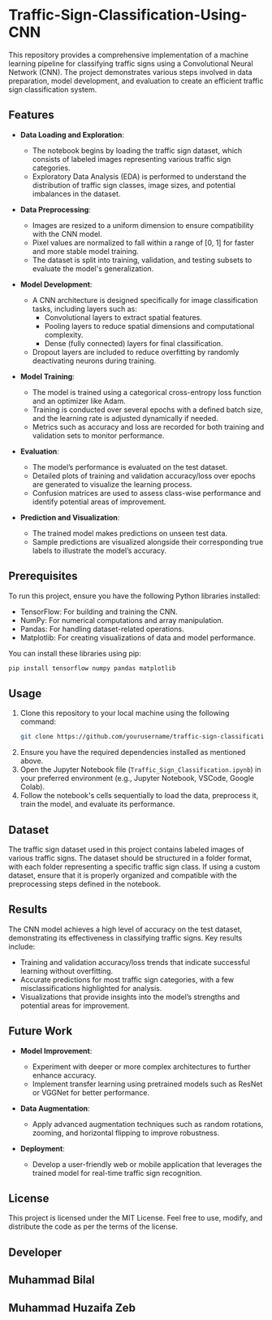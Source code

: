 # Traffic-Sign-Classification-Using-CNN

This repository provides a comprehensive implementation of a machine learning pipeline for classifying traffic signs using a Convolutional Neural Network (CNN). The project demonstrates various steps involved in data preparation, model development, and evaluation to create an efficient traffic sign classification system. 

## Features
- **Data Loading and Exploration**:
  - The notebook begins by loading the traffic sign dataset, which consists of labeled images representing various traffic sign categories.
  - Exploratory Data Analysis (EDA) is performed to understand the distribution of traffic sign classes, image sizes, and potential imbalances in the dataset.

- **Data Preprocessing**:
  - Images are resized to a uniform dimension to ensure compatibility with the CNN model.
  - Pixel values are normalized to fall within a range of [0, 1] for faster and more stable model training.
  - The dataset is split into training, validation, and testing subsets to evaluate the model's generalization.

- **Model Development**:
  - A CNN architecture is designed specifically for image classification tasks, including layers such as:
    - Convolutional layers to extract spatial features.
    - Pooling layers to reduce spatial dimensions and computational complexity.
    - Dense (fully connected) layers for final classification.
  - Dropout layers are included to reduce overfitting by randomly deactivating neurons during training.

- **Model Training**:
  - The model is trained using a categorical cross-entropy loss function and an optimizer like Adam.
  - Training is conducted over several epochs with a defined batch size, and the learning rate is adjusted dynamically if needed.
  - Metrics such as accuracy and loss are recorded for both training and validation sets to monitor performance.

- **Evaluation**:
  - The model’s performance is evaluated on the test dataset.
  - Detailed plots of training and validation accuracy/loss over epochs are generated to visualize the learning process.
  - Confusion matrices are used to assess class-wise performance and identify potential areas of improvement.

- **Prediction and Visualization**:
  - The trained model makes predictions on unseen test data.
  - Sample predictions are visualized alongside their corresponding true labels to illustrate the model’s accuracy.

## Prerequisites
To run this project, ensure you have the following Python libraries installed:
- TensorFlow: For building and training the CNN.
- NumPy: For numerical computations and array manipulation.
- Pandas: For handling dataset-related operations.
- Matplotlib: For creating visualizations of data and model performance.

You can install these libraries using pip:
```bash
pip install tensorflow numpy pandas matplotlib
```

## Usage
1. Clone this repository to your local machine using the following command:
   ```bash
   git clone https://github.com/yourusername/traffic-sign-classification.git
   ```
2. Ensure you have the required dependencies installed as mentioned above.
3. Open the Jupyter Notebook file (`Traffic_Sign_Classification.ipynb`) in your preferred environment (e.g., Jupyter Notebook, VSCode, Google Colab).
4. Follow the notebook's cells sequentially to load the data, preprocess it, train the model, and evaluate its performance.

## Dataset
The traffic sign dataset used in this project contains labeled images of various traffic signs. The dataset should be structured in a folder format, with each folder representing a specific traffic sign class. If using a custom dataset, ensure that it is properly organized and compatible with the preprocessing steps defined in the notebook.

## Results
The CNN model achieves a high level of accuracy on the test dataset, demonstrating its effectiveness in classifying traffic signs. Key results include:
- Training and validation accuracy/loss trends that indicate successful learning without overfitting.
- Accurate predictions for most traffic sign categories, with a few misclassifications highlighted for analysis.
- Visualizations that provide insights into the model’s strengths and potential areas for improvement.

## Future Work
- **Model Improvement**:
  - Experiment with deeper or more complex architectures to further enhance accuracy.
  - Implement transfer learning using pretrained models such as ResNet or VGGNet for better performance.

- **Data Augmentation**:
  - Apply advanced augmentation techniques such as random rotations, zooming, and horizontal flipping to improve robustness.

- **Deployment**:
  - Develop a user-friendly web or mobile application that leverages the trained model for real-time traffic sign recognition.

## License
This project is licensed under the MIT License. Feel free to use, modify, and distribute the code as per the terms of the license.

## Developer
## Muhammad Bilal
## Muhammad Huzaifa Zeb
